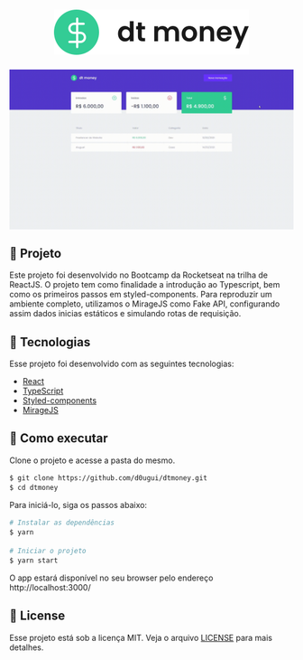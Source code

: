 <h1 align="center">
   <img src="src/assets/logo1.svg">
</h1>

<img align="center" src="src/assets/tela.gif" alt="dtmoney">

## 📖 Projeto

Este projeto foi desenvolvido no Bootcamp da Rocketseat na trilha de ReactJS. O projeto tem como finalidade a introdução ao Typescript, bem como os primeiros passos em styled-components. Para reproduzir um ambiente completo, utilizamos o MirageJS como Fake API, configurando assim dados inicias estáticos e simulando rotas de requisição. 

## 🧪 Tecnologias

Esse projeto foi desenvolvido com as seguintes tecnologias:

- [React](https://reactjs.org)
- [TypeScript](https://www.typescriptlang.org/)
- [Styled-components](https://www.typescriptlang.org/)
- [MirageJS](https://miragejs.com/)


## 🚀 Como executar

Clone o projeto e acesse a pasta do mesmo.

```bash
$ git clone https://github.com/d0ugui/dtmoney.git
$ cd dtmoney
```

Para iniciá-lo, siga os passos abaixo:

```bash
# Instalar as dependências
$ yarn

# Iniciar o projeto
$ yarn start
```

O app estará disponível no seu browser pelo endereço http://localhost:3000/


## 📝 License

Esse projeto está sob a licença MIT. Veja o arquivo [LICENSE](LICENSE.md) para mais detalhes.
